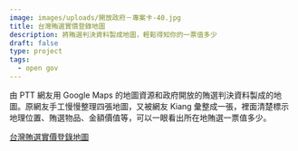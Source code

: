 ```yaml
---
image: images/uploads/開放政府－專案卡-40.jpg
title: 台灣賄選實價登錄地圖
description: 將賄選判決資料製成地圖，輕鬆得知你的一票值多少
draft: false
type: project
tags:
  - open gov
---
```

由 PTT 網友用 Google Maps 的地圖資源和政府開放的賄選判決資料製成的地圖。原網友手工慢慢整理四張地圖，又被網友 Kiang 彙整成一張，裡面清楚標示地理位置、賄選物品、金額價值等，可以一眼看出所在地賄選一票值多少。

[台灣賄選實價登錄地圖](https://kiang.github.io/bribes_map/)
